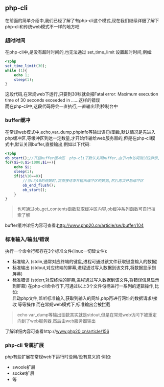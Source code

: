 ## php-cli
在前面的简单介绍中,我们已经了解了有php-cli这个模式,现在我们继续详细了解下php-cli和传统web模式不一样的地方吧  

### 超时时间  
在php-cli中,是没有超时时间的,也无法通过  set_time_limit 设置超时时间,例如:  

```php
<?php
set_time_limit(30);
while (1){
    echo 1;
    sleep(1);
}
```
这段代码,在常规web下运行,只要到30秒就会报Fatal error: Maximum execution time of 30 seconds exceeded in ......这样的错误  
而在php-cli中,这段代码将会一直执行,一直输出1到控制台中

### buffer缓冲 
在常规web模式中,echo,var_dump,phpinfo等输出语句/函数,默认情况是先进入php缓冲区,等缓冲区到达一定数量,才开始传输给web服务器的,但是在php-cli模式中,默认关闭buffer,直接输出,例如以下代码:  
```php
<?php
ob_start();//开启buffer缓冲区  php-cli下默认关闭buffer,由于web访问测试较麻烦,该段代码只为了查看以及测试缓冲区的作用,在web模式下,默认开启,无需手动开启,可自行配置
for($i=0;$i<1000;$i++){
    echo $i;
    sleep(1);
    if($i%10==0){
        //当i为10的倍数时,将直接结束并输出缓冲区的数据,然后再次开启缓冲区
        ob_end_flush();
        ob_start();
    }
}
```
>也可通过ob_get_contents函数获取缓冲区内容,ob缓冲系列函数可自行搜索了解  

buffer缓冲详细内容可查看:http://www.php20.cn/article/sw/buffer/104 
### 标准输入/输出/错误  
执行一个命令行都存在3个标准文件(linux一切皆文件): 
 * 标准输入 (stdin,通常对应终端的键盘,进程可通过该文件获取键盘输入的数据)
 * 标准输出 (stdout,对应终端的屏幕,进程通过写入数据到该文件,将数据显示到屏幕)
 * 标准错误 (stderr,对应终端的屏幕,进程通过写入数据到该文件,将错误信息显示到屏幕)
在php-cli命令行下,可通过以上3个文件句柄进行一系列的逻辑操作,比如:  
 启动php文件,监听标准输入,获取到输入的网址,php再进行网址的数据请求/接收 等等操作
而在常规web模式下,标准输出会被拦截 
>echo var_dump等输出函数其实就是stdout,但是在常规web访问下被重定向到了web服务器,然后由web服务器输出

了解详细内容可查看http://www.php20.cn/article/156
 

### php-cli 专属扩展
php有些扩展在常规web下运行时没用/没有意义的 例如: 
 * swoole扩展
 * socket扩展
 * 等



